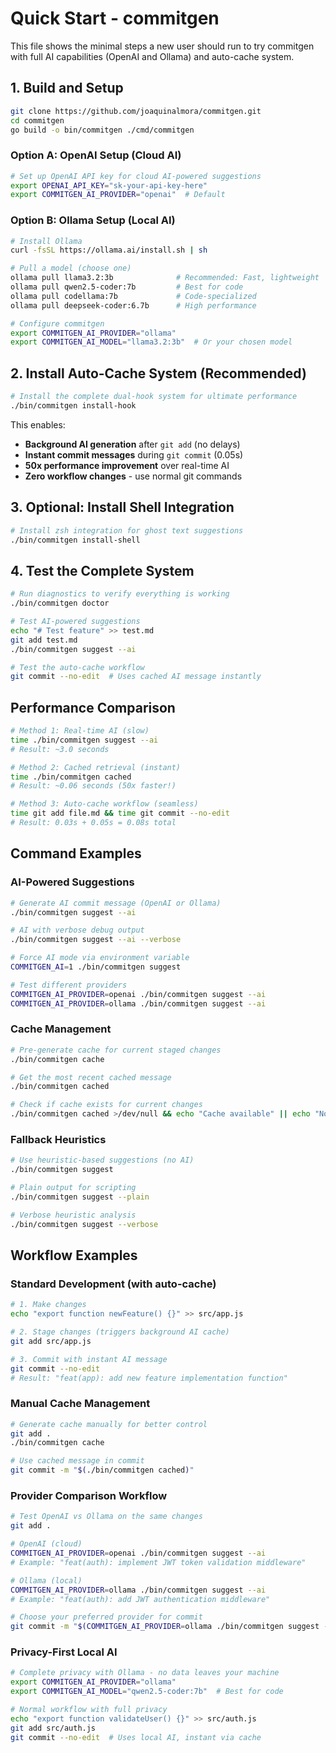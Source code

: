 # Quick Start - commitgen

This file shows the minimal steps a new user should run to try commitgen with full AI capabilities (OpenAI and Ollama) and auto-cache system.

## 1. Build and Setup

```bash
git clone https://github.com/joaquinalmora/commitgen.git
cd commitgen
go build -o bin/commitgen ./cmd/commitgen
```

### Option A: OpenAI Setup (Cloud AI)

```bash
# Set up OpenAI API key for cloud AI-powered suggestions
export OPENAI_API_KEY="sk-your-api-key-here"
export COMMITGEN_AI_PROVIDER="openai"  # Default
```

### Option B: Ollama Setup (Local AI)

```bash
# Install Ollama
curl -fsSL https://ollama.ai/install.sh | sh

# Pull a model (choose one)
ollama pull llama3.2:3b              # Recommended: Fast, lightweight
ollama pull qwen2.5-coder:7b         # Best for code
ollama pull codellama:7b             # Code-specialized
ollama pull deepseek-coder:6.7b      # High performance

# Configure commitgen
export COMMITGEN_AI_PROVIDER="ollama"
export COMMITGEN_AI_MODEL="llama3.2:3b"  # Or your chosen model
```

## 2. Install Auto-Cache System (Recommended)

```bash
# Install the complete dual-hook system for ultimate performance
./bin/commitgen install-hook
```

This enables:

- **Background AI generation** after `git add` (no delays)
- **Instant commit messages** during `git commit` (0.05s)
- **50x performance improvement** over real-time AI
- **Zero workflow changes** - use normal git commands

## 3. Optional: Install Shell Integration

```bash
# Install zsh integration for ghost text suggestions
./bin/commitgen install-shell
```

## 4. Test the Complete System

```bash
# Run diagnostics to verify everything is working
./bin/commitgen doctor

# Test AI-powered suggestions
echo "# Test feature" >> test.md
git add test.md
./bin/commitgen suggest --ai

# Test the auto-cache workflow
git commit --no-edit  # Uses cached AI message instantly
```

## Performance Comparison

```bash
# Method 1: Real-time AI (slow)
time ./bin/commitgen suggest --ai
# Result: ~3.0 seconds

# Method 2: Cached retrieval (instant)  
time ./bin/commitgen cached
# Result: ~0.06 seconds (50x faster!)

# Method 3: Auto-cache workflow (seamless)
time git add file.md && time git commit --no-edit
# Result: 0.03s + 0.05s = 0.08s total
```

## Command Examples

### AI-Powered Suggestions

```bash
# Generate AI commit message (OpenAI or Ollama)
./bin/commitgen suggest --ai

# AI with verbose debug output
./bin/commitgen suggest --ai --verbose

# Force AI mode via environment variable
COMMITGEN_AI=1 ./bin/commitgen suggest

# Test different providers
COMMITGEN_AI_PROVIDER=openai ./bin/commitgen suggest --ai
COMMITGEN_AI_PROVIDER=ollama ./bin/commitgen suggest --ai
```

### Cache Management

```bash
# Pre-generate cache for current staged changes
./bin/commitgen cache

# Get the most recent cached message
./bin/commitgen cached

# Check if cache exists for current changes
./bin/commitgen cached >/dev/null && echo "Cache available" || echo "No cache"
```

### Fallback Heuristics

```bash
# Use heuristic-based suggestions (no AI)
./bin/commitgen suggest

# Plain output for scripting
./bin/commitgen suggest --plain

# Verbose heuristic analysis
./bin/commitgen suggest --verbose
```

## Workflow Examples

### Standard Development (with auto-cache)

```bash
# 1. Make changes
echo "export function newFeature() {}" >> src/app.js

# 2. Stage changes (triggers background AI cache)
git add src/app.js

# 3. Commit with instant AI message
git commit --no-edit
# Result: "feat(app): add new feature implementation function"
```

### Manual Cache Management

```bash
# Generate cache manually for better control
git add .
./bin/commitgen cache

# Use cached message in commit
git commit -m "$(./bin/commitgen cached)"
```

### Provider Comparison Workflow

```bash
# Test OpenAI vs Ollama on the same changes
git add .

# OpenAI (cloud)
COMMITGEN_AI_PROVIDER=openai ./bin/commitgen suggest --ai
# Example: "feat(auth): implement JWT token validation middleware"

# Ollama (local)  
COMMITGEN_AI_PROVIDER=ollama ./bin/commitgen suggest --ai
# Example: "feat(auth): add JWT authentication middleware"

# Choose your preferred provider for commit
git commit -m "$(COMMITGEN_AI_PROVIDER=ollama ./bin/commitgen suggest --ai)"
```

### Privacy-First Local AI

```bash
# Complete privacy with Ollama - no data leaves your machine
export COMMITGEN_AI_PROVIDER="ollama"
export COMMITGEN_AI_MODEL="qwen2.5-coder:7b"  # Best for code

# Normal workflow with full privacy
echo "export function validateUser() {}" >> src/auth.js
git add src/auth.js
git commit --no-edit  # Uses local AI, instant via cache
```
